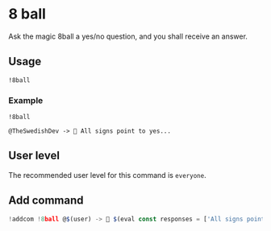 # 8 ball
Ask the magic 8ball a yes/no question, and you shall receive an answer.

## Usage
`!8ball`

### Example
`!8ball`

```
@TheSwedishDev -> 🎱 All signs point to yes...
```

## User level
The recommended user level for this command is `everyone`.

## Add command
```js
!addcom !8ball @$(user) -> 🎱 $(eval const responses = ['All signs point to yes...', 'Yes!', 'My sources say nope.', 'You may rely on it.', 'Concentrate and ask again...', 'Outlook not so good...', 'It is decidedly so!', 'Better not tell you.', 'Very doubtful.', 'Yes - Definitely!', 'It is certain!', 'Most likely.', 'Ask again later.', 'No!', 'Outlook good.', 'Don\'t count on it.']; responses[Math.floor(Math.random() * responses.length)];)
```